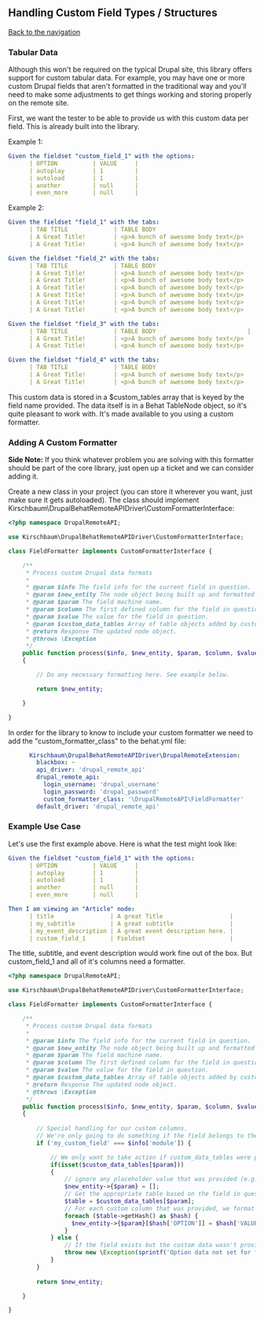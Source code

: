 ## Handling Custom Field Types / Structures
[Back to the navigation](https://github.com/kirschbaum/drupal-behat-remote-api-driver#documentation)

### Tabular Data

Although this won't be required on the typical Drupal site, this library offers support for custom tabular data. For example, you may have one or more custom Drupal fields that aren't formatted in the traditional way and you'll need to make some adjustments to get things working and storing properly on the remote site.

First, we want the tester to be able to provide us with this custom data per field. This is already built into the library.

Example 1:

```yml
Given the fieldset "custom_field_1" with the options:
      | OPTION          | VALUE     |
      | autoplay        | 1         |
      | autoload        | 1         |
      | another         | null      |
      | even_more       | null      |
```

Example 2:

```yml
Given the fieldset "field_1" with the tabs:
      | TAB TITLE             | TABLE BODY                             | 
      | A Great Title!        | <p>A bunch of awesome body text</p>    | 
      | A Great Title!        | <p>A bunch of awesome body text</p>    |

Given the fieldset "field_2" with the tabs:
      | TAB TITLE             | TABLE BODY                             | 
      | A Great Title!        | <p>A bunch of awesome body text</p>    | 
      | A Great Title!        | <p>A bunch of awesome body text</p>    |
      | A Great Title!        | <p>A bunch of awesome body text</p>    | 
      | A Great Title!        | <p>A bunch of awesome body text</p>    |
      | A Great Title!        | <p>A bunch of awesome body text</p>    | 
      | A Great Title!        | <p>A bunch of awesome body text</p>    |

Given the fieldset "field_3" with the tabs:
      | TAB TITLE             | TABLE BODY                          | 
      | A Great Title!        | <p>A bunch of awesome body text</p>    | 
      | A Great Title!        | <p>A bunch of awesome body text</p>    |

Given the fieldset "field_4" with the tabs:
      | TAB TITLE             | TABLE BODY                             | 
      | A Great Title!        | <p>A bunch of awesome body text</p>    | 
      | A Great Title!        | <p>A bunch of awesome body text</p>    |

```

This custom data is stored in a $custom_tables array that is keyed by the field name provided. The data itself is in a Behat TableNode object, so it's quite pleasant to work with. It's made available to you using a custom formatter.

### Adding A Custom Formatter

**Side Note:** If you think whatever problem you are solving with this formatter should be part of the core library, just open up a ticket and we can consider adding it.

Create a new class in your project (you can store it wherever you want, just make sure it gets autoloaded). The class should implement Kirschbaum\DrupalBehatRemoteAPIDriver\CustomFormatterInterface:

```php
<?php namespace DrupalRemoteAPI;

use Kirschbaum\DrupalBehatRemoteAPIDriver\CustomFormatterInterface;

class FieldFormatter implements CustomFormatterInterface {

    /**
     * Process custom Drupal data formats
     *
     * @param $info The field info for the current field in question.
     * @param $new_entity The node object being built up and formatted prior to the request.
     * @param $param The field machine name.
     * @param $column The first defined column for the field in question.
     * @param $value The value for the field in question.
     * @param $custom_data_tables Array of table objects added by custom steps.
     * @return Response The updated node object.
     * @throws \Exception
     */
    public function process($info, $new_entity, $param, $column, $value, $custom_data_tables)
    {

        // Do any necessary formatting here. See example below.

        return $new_entity;

    }

}

```

In order for the library to know to include your custom formatter we need to add the "custom_formatter_class" to the behat.yml file:

```yml
      Kirschbaum\DrupalBehatRemoteAPIDriver\DrupalRemoteExtension:
        blackbox: ~
        api_driver: 'drupal_remote_api'
        drupal_remote_api:
          login_username: 'drupal_username'
          login_password: 'drupal_password'
          custom_formatter_class: '\DrupalRemoteAPI\FieldFormatter'
        default_driver: 'drupal_remote_api'

```

### Example Use Case

Let's use the first example above. Here is what the test might look like:

```yml
Given the fieldset "custom_field_1" with the options:
      | OPTION          | VALUE     |
      | autoplay        | 1         |
      | autoload        | 1         |
      | another         | null      |
      | even_more       | null      |

Then I am viewing an "Article" node:
      | title                | A great Title                   |
      | my_subtitle          | A great subtitle                |
      | my_event_description | A great event description here. |
      | custom_field_1       | Fieldset                        |

```

The title, subtitle, and event description would work fine out of the box. But custom_field_1 and all of it's columns need a formatter.

```php
<?php namespace DrupalRemoteAPI;

use Kirschbaum\DrupalBehatRemoteAPIDriver\CustomFormatterInterface;

class FieldFormatter implements CustomFormatterInterface {

    /**
     * Process custom Drupal data formats
     *
     * @param $info The field info for the current field in question.
     * @param $new_entity The node object being built up and formatted prior to the request.
     * @param $param The field machine name.
     * @param $column The first defined column for the field in question.
     * @param $value The value for the field in question.
     * @param $custom_data_tables Array of table objects added by custom steps.
     * @return Response The updated node object.
     * @throws \Exception
     */
    public function process($info, $new_entity, $param, $column, $value, $custom_data_tables)
    {
    
        // Special handling for our custom columns.
        // We're only going to do something if the field belongs to the my_custom_field module
        if ('my_custom_field' === $info['module']) {

            // We only want to take action if custom_data_tables were provided by the tester in the form of custom steps.
            if(isset($custom_data_tables[$param]))
            {
                // ignore any placeholder value that was provided (e.g. the "Fieldset" entered above).
                $new_entity->{$param} = []; 
                // Get the appropriate table based on the field in question.
                $table = $custom_data_tables[$param];
                // For each custom column that was provided, we format it as RestWS requires.
                foreach ($table->getHash() as $hash) {
                  $new_entity->{$param}[$hash['OPTION']] = $hash['VALUE'];
                }
            } else {
                // If the field exists but the custom data wasn't provided, we let folks know how to fix it.
                throw new \Exception(sprintf('Option data not set for field "%s". There is a custom step to set option data for this field.', $param));
            }
        }
        
        return $new_entity;

    }

}
```
